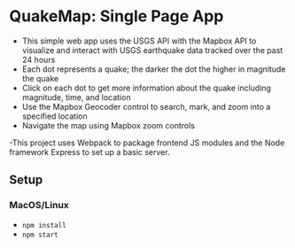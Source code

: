 # QuakeMap: Single Page App

- This simple web app uses the USGS API with the Mapbox API to visualize and interact with USGS earthquake data tracked over the past 24 hours
- Each dot represents a quake; the darker the dot the higher in magnitude the quake
- Click on each dot to get more information about the quake including magnitude, time, and location
- Use the Mapbox Geocoder control to search, mark, and zoom into a specified location
- Navigate the map using Mapbox zoom controls

-This project uses Webpack to package frontend JS modules and the Node framework Express to set up a basic server.

## Setup

### MacOS/Linux

- `npm install`
- `npm start`
